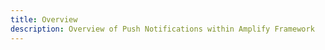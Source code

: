 ```yaml
---
title: Overview
description: Overview of Push Notifications within Amplify Framework
---
```


<inline-fragment platform="js" src="~/lib/push-notifications/fragments/js/overview.md"></inline-fragment>
